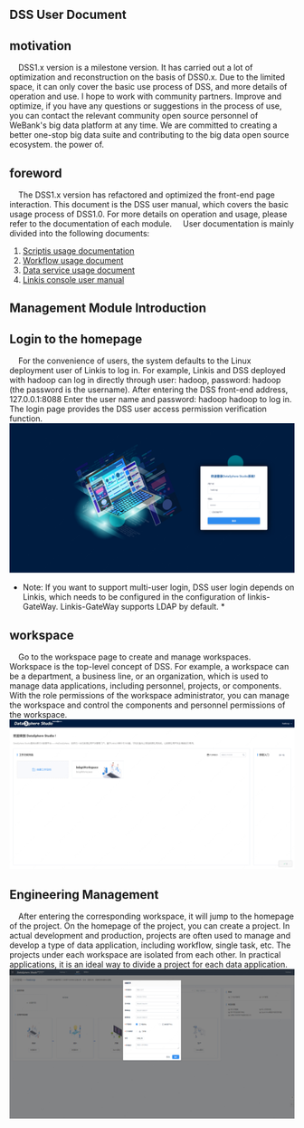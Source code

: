 ## DSS User Document

## motivation
&nbsp;&nbsp;&nbsp;&nbsp;DSS1.x version is a milestone version. It has carried out a lot of optimization and reconstruction on the basis of DSS0.x. Due to the limited space, it can only cover the basic use process of DSS, and more details of operation and use. I hope to work with community partners. Improve and optimize, if you have any questions or suggestions in the process of use, you can contact the relevant community open source personnel of WeBank's big data platform at any time. We are committed to creating a better one-stop big data suite and contributing to the big data open source ecosystem. the power of.

## foreword
&nbsp;&nbsp;&nbsp;&nbsp;The DSS1.x version has refactored and optimized the front-end page interaction. This document is the DSS user manual, which covers the basic usage process of DSS1.0. For more details on operation and usage, please refer to the documentation of each module.
&nbsp;&nbsp;&nbsp;&nbsp;User documentation is mainly divided into the following documents:
1. [Scriptis usage documentation]()
2. [Workflow usage document]()
3. [Data service usage document]()
4. [Linkis console user manual]()

## Management Module Introduction
## Login to the homepage
&nbsp;&nbsp;&nbsp;&nbsp;For the convenience of users, the system defaults to the Linux deployment user of Linkis to log in. For example, Linkis and DSS deployed with hadoop can log in directly through user: hadoop, password: hadoop (the password is the username). After entering the DSS front-end address, 127.0.0.1:8088 Enter the user name and password: hadoop hadoop to log in. The login page provides the DSS user access permission verification function.
![](./images/loginpage.png)  
* Note: If you want to support multi-user login, DSS user login depends on Linkis, which needs to be configured in the configuration of linkis-GateWay. Linkis-GateWay supports LDAP by default. *

## workspace
&nbsp;&nbsp;&nbsp;&nbsp;Go to the workspace page to create and manage workspaces. Workspace is the top-level concept of DSS. For example, a workspace can be a department, a business line, or an organization, which is used to manage data applications, including personnel, projects, or components. With the role permissions of the workspace administrator, you can manage the workspace and control the components and personnel permissions of the workspace.
![](./images/workspace.png)  

## Engineering Management
&nbsp;&nbsp;&nbsp;&nbsp;After entering the corresponding workspace, it will jump to the homepage of the project. On the homepage of the project, you can create a project. In actual development and production, projects are often used to manage and develop a type of data application, including workflow, single task, etc. The projects under each workspace are isolated from each other. In practical applications, it is an ideal way to divide a project for each data application.
![](./images/project.png) 